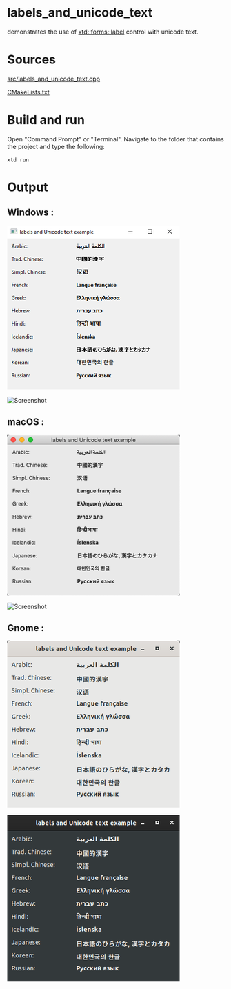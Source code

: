 # labels_and_unicode_text

demonstrates the use of [xtd::forms::label](../../../src/xtd_forms/include/xtd/forms/label.hpp) control with unicode text.

# Sources

[src/labels_and_unicode_text.cpp](src/labels_and_unicode_text.cpp)

[CMakeLists.txt](CMakeLists.txt)

# Build and run

Open "Command Prompt" or "Terminal". Navigate to the folder that contains the project and type the following:

```shell
xtd run
```

# Output

## Windows :

![Screenshot](../../../docs/pictures/examples/labels_and_unicode_text_w.png)

![Screenshot](../../../docs/pictures/examples/labels_and_unicode_text_wd.png)

## macOS :

![Screenshot](../../../docs/pictures/examples/labels_and_unicode_text_m.png)

![Screenshot](../../../docs/pictures/examples/labels_and_unicode_text_md.png)

## Gnome :

![Screenshot](../../../docs/pictures/examples/labels_and_unicode_text_g.png)

![Screenshot](../../../docs/pictures/examples/labels_and_unicode_text_gd.png)
